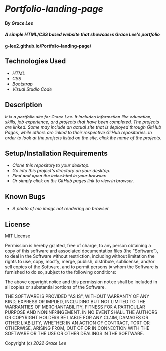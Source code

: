 # _Portfolio-landing-page_

#### By _**Grace Lee**_

#### _A simple HTML/CSS based website that showcases Grace Lee's portfolio_

#### g-lee2.github.io/Portfolio-landing-page/

## Technologies Used

* _HTML_
* _CSS_
* _Bootstrap_
* _Visual Studio Code_

## Description

_It is a portfolio site for Grace Lee. It includes information like education, skills, job experience, and projects that have been completed. The projects are linked. Some may include an actual site that is deployed through GitHub Pages, while others are linked to their respective GitHub repositories. In order to look at the projects listed on the site, click the name of the projects._

## Setup/Installation Requirements

* _Clone this repository to your desktop._
* _Go into this project's directory on your desktop._
* _Find and open the index.html in your browser._
* _Or simply click on the GitHub pages link to view in browser._

## Known Bugs

* _A photo of me image not rendering on browser_

## License

MIT License

Permission is hereby granted, free of charge, to any person obtaining a copy
of this software and associated documentation files (the "Software"), to deal
in the Software without restriction, including without limitation the rights
to use, copy, modify, merge, publish, distribute, sublicense, and/or sell
copies of the Software, and to permit persons to whom the Software is
furnished to do so, subject to the following conditions:

The above copyright notice and this permission notice shall be included in all
copies or substantial portions of the Software.

THE SOFTWARE IS PROVIDED "AS IS", WITHOUT WARRANTY OF ANY KIND, EXPRESS OR
IMPLIED, INCLUDING BUT NOT LIMITED TO THE WARRANTIES OF MERCHANTABILITY,
FITNESS FOR A PARTICULAR PURPOSE AND NONINFRINGEMENT. IN NO EVENT SHALL THE
AUTHORS OR COPYRIGHT HOLDERS BE LIABLE FOR ANY CLAIM, DAMAGES OR OTHER
LIABILITY, WHETHER IN AN ACTION OF CONTRACT, TORT OR OTHERWISE, ARISING FROM,
OUT OF OR IN CONNECTION WITH THE SOFTWARE OR THE USE OR OTHER DEALINGS IN THE
SOFTWARE.

Copyright (c) _2022_ _Grace Lee_